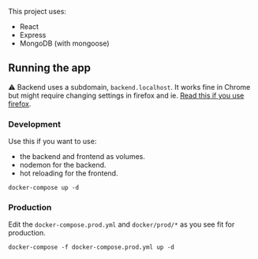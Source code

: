 This project uses:
* React
* Express
* MongoDB (with mongoose)

## Running the app
⚠️ Backend uses a subdomain, `backend.localhost`. It works fine in Chrome but might require changing settings in firefox and ie. [Read this if you use firefox](https://stackoverflow.com/questions/33251155/firefox-cannot-connect-to-a-local-servers-subdomain/56049681).


### Development
Use this if you want to use:
* the backend and frontend as volumes.
* nodemon for the backend.
* hot reloading for the frontend.
```
docker-compose up -d
```

### Production
Edit the `docker-compose.prod.yml` and `docker/prod/*` as you see fit for production.
```
docker-compose -f docker-compose.prod.yml up -d
```
